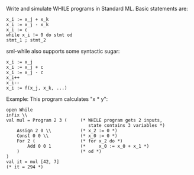 Write and simulate WHILE programs in Standard ML. Basic statements are:

    x_i := x_j + x_k
    x_i := x_j - x_k
    x_i := c
    while x_i != 0 do stmt od
    stmt_1 ; stmt_2

sml-while also supports some syntactic sugar:

    x_i := x_j
    x_i := x_j + c
    x_i := x_j - c
    x_i++
    x_i--
    x_i := f(x_j, x_k, ...)

Example: This program calculates "x * y":

    open While
    infix \\
    val mul = Program 2 3 (     (* WHILE program gets 2 inputs,
                                   state contains 3 variables *)
        Assign 2 0 \\           (* x_2 := 0 *)
        Const 0 0 \\            (* x_0 := 0 *)
        For 2 (                 (* for x_2 do *)
            Add 0 0 1           (*     x_0 := x_0 + x_1 *)
        )                       (* od *)
    )
    val it = mul [42, 7]
    (* it = 294 *)

